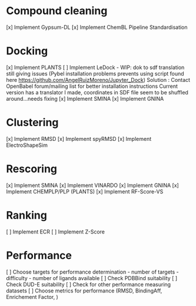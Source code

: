 # Compound cleaning

[x] Implement Gypsum-DL
[x] Implement ChemBL Pipeline Standardisation

# Docking
[x] Implement PLANTS
[ ] Implement LeDock
    - WIP: dok to sdf translation still giving issues
        (Pybel installation problems prevents using script found here https://github.com/AngelRuizMoreno/Jupyter_Dock)
            Solution : Contact OpenBabel forum/mailing list for better installation instructions
        Current version has a translator I made, coordinates in SDF file seem to be shuffled around...needs fixing
[x] Implement SMINA
[x] Implement GNINA

# Clustering
[x] Implement RMSD
[x] Implement spyRMSD
[x] Implement ElectroShapeSim

# Rescoring
[x] Implement SMINA
[x] Implement VINARDO
[x] Implement GNINA
[x] Implement CHEMPLP/PLP (PLANTS)
[x] Implement RF-Score-VS

# Ranking
[ ] Implement ECR
[ ] Implement Z-Score

# Performance
[ ] Choose targets for performance determination
    - number of targets
    - difficulty
    - number of ligands available
[ ] Check PDBBind suitability
[ ] Check DUD-E suitability
[ ] Check for other performance measuring datasets
[ ] Choose metrics for performance (RMSD, BindingAff, Enrichement Factor, )
